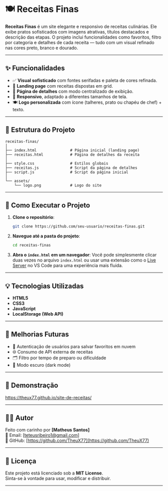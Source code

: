 
# 🍽️ Receitas Finas

**Receitas Finas** é um site elegante e responsivo de receitas culinárias. Ele exibe pratos sofisticados com imagens atrativas, títulos destacados e descrição das etapas. O projeto inclui funcionalidades como favoritos, filtro por categoria e detalhes de cada receita — tudo com um visual refinado nas cores preto, branco e dourado.

---

## ✨ Funcionalidades

- ✅ **Visual sofisticado** com fontes serifadas e paleta de cores refinada.
- 📄 **Landing page** com receitas dispostas em grid.
- 🧾 **Página de detalhes** com modo centralizado de exibição.
- 📱 **Responsivo**, adaptado a diferentes tamanhos de tela.
- 🍽️ **Logo personalizada** com ícone (talheres, prato ou chapéu de chef) + texto.

---

## 📁 Estrutura do Projeto

```
receitas-finas/
│
├── index.html               # Página inicial (landing page)
├── receitas.html            # Página de detalhes da receita
│
├── style.css                # Estilos globais
├── receitas.js              # Script da página de detalhes
├── script.js                # Script da página inicial
│
└── assets/
    └── logo.png             # Logo do site
```

---

## 🚀 Como Executar o Projeto

1. **Clone o repositório**:
   ```bash
   git clone https://github.com/seu-usuario/receitas-finas.git
   ```

2. **Navegue até a pasta do projeto**:
   ```bash
   cd receitas-finas
   ```

3. **Abra o `index.html` em um navegador**:
   Você pode simplesmente clicar duas vezes no arquivo `index.html` ou usar uma extensão como o [Live Server](https://marketplace.visualstudio.com/items?itemName=ritwickdey.LiveServer) no VS Code para uma experiência mais fluida.

---

## 💡 Tecnologias Utilizadas

- **HTML5**
- **CSS3**
- **JavaScript**
- **LocalStorage (Web API)**

---

## 🔧 Melhorias Futuras

- 🔐 Autenticação de usuários para salvar favoritos em nuvem
- 🌐 Consumo de API externa de receitas
- 🗂️ Filtro por tempo de preparo ou dificuldade
- 🌙 Modo escuro (dark mode)

---

## 📸 Demonstração

https://theux77.github.io/site-de-receitas/

---

## 🧑‍🍳 Autor

Feito com carinho por **[Matheus Santos]**  
📧 Email: [teteusribeiro1@gmail.com]  
🔗 GitHub: [https://github.com/TheuX77](https://github.com/TheuX77)

---

## 📄 Licença

Este projeto está licenciado sob a **MIT License**.  
Sinta-se à vontade para usar, modificar e distribuir.

---
